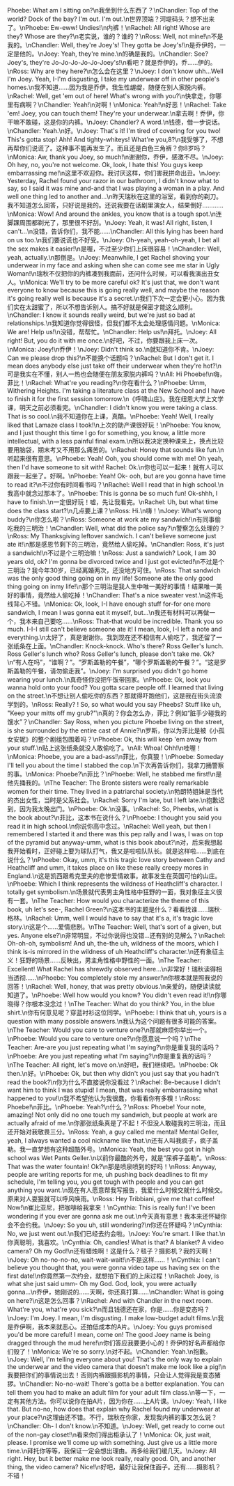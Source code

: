 Phoebe: What am I sitting on?\n我坐到什么东西了？\nChandler: Top of the world? Dock of the bay? I'm out. I'm out.\n世界顶端？河堤码头？想不出来了。\nPhoebe: Ew-eww! Undies!\n内裤！\nRachel: All right! Whose are they? Whose are they?\n老实说，谁的？谁的？\nRoss: Well, not mine!\n不是我的。\nChandler: Well, they're Joey's! They gotta be Joey's!\n是乔伊的，一定是他的。\nJoey: Yeah, they're mine.\n的确是我的。\nChandler: See? Joey's, they're Jo-Jo-Jo-Jo-Jo-Joey's!\n看吧？就是乔伊的，乔……伊的。\nRoss: Why are they here?\n怎么会在这里？\nJoey: I don't know uhh...Well I'm Joey. Yeah, I-I'm disgusting, I take my underwear off in other people's homes.\n我不知道……因为我是乔伊。我生性龌龊，随便在别人家脱内裤。\nRachel: Well, get 'em out of here! What's wrong with you?\n快拿走，你哪里有病啊？\nChandler: Yeah!\n对啊！\nMonica: Yeah!\n好恶！\nRachel: Take 'em! Joey, you can touch them! They're your underwear.\n拿去啊！乔伊，你干嘛不敢碰，这是你的内裤。\nJoey: Chandler? A word.\n钱德，借一步说话。\nChandler: Yeah.\n好。\nJoey: That's it! I'm tired of covering for you two! This's gotta stop! Ahh! And tighty-whiteys! What're you,8?\n我受够了，不想再帮你们说谎了。这种事不能再发生了。而且还是白色三角裤？你8岁吗？\nMonica: Aw, thank you Joey, so much!\n谢谢你，乔伊，感激不尽。\nJoey: Oh hey, no, you're not welcome. Ok, look, I hate this! You guys keep embarrassing me!\n这里不欢迎你。我讨厌这样，你们害我拼命出丑。\nJoey: Yesterday, Rachel found your razor in our bathroom, I didn't know what to say, so I said it was mine and-and that I was playing a woman in a play. And well one thing led to another and...\n昨天瑞秋在这里的浴室，看到你的剃刀。我不知道怎么回答，只好说是我的。还说我要在话剧里演女人，结果倒好…………\nMonica: Wow! And around the ankles, you know that is a tough spot.\n连脚踝周围都剃光了，那里很不好刮。\nJoey: Yeah, it was! All right, listen, I can't...\n没错，告诉你们，我不能……\nChandler: All this lying has been hard on us too.\n我们要说谎也不好受。\nJoey: Oh-yeah, yeah-oh-yeah, I bet all the sex makes it easier!\n是喔，不过至少你们上床很容易！\nChandler: Well, yeah, actually.\n那倒是。\nJoey: Meanwhile, I get Rachel shoving your underwear in my face and asking when she can come see me star in Ugly Woman!\n瑞秋不仅把你的内裤凑到我面前，还问什么时候，可以看我演出丑女人。\nMonica: We'll try to be more careful ok? It's just that, we don't want everyone to know because this is going really well, and maybe the reason it's going really well is because it's a secret.\n我们下次一定会更小心。因为我们实在太甜蜜了，所以不想告诉别人。搞不好就是保密才能这么顺利。\nChandler: I know it sounds really weird, but we're just so bad at relationships.\n我知道你觉得很怪，但我们都不太会处理感情问题。\nMonica: We are! Help us!\n没错，帮帮忙。\nChandler: Help us!\n拜托。\nJoey: All right! But, you do it with me once.\n好吧，不过，你要跟我上床一次。\nMonica: Joey!\n乔伊！\nJoey: Didn't think so.\n就知道你不肯。\nJoey: Can we please drop this?\n不能换个话题吗？\nRachel: But I don't get it. I mean does anybody else just take off their underwear when they're hot?\n可是我实在不懂，别人一热也会随便在朋友家脱内裤吗？\nAll: Hi Phoebe!\n嗨，菲比！\nRachel: What're you reading?\n你在看什么？\nPhoebe: Umm, Withering Heights. I'm taking a literature class at the New School and I have to finish it for the first session tomorrow.\n《呼啸山庄》。我在纽恩大学上文学课，明天之前必须看完。\nChandler: I didn't know you were taking a class. That is so cool.\n我不知道你在上课，真酷。\nPhoebe: Yeah! Well, I really liked that Lamaze class I took!\n上次的助产课很好玩！\nPhoebe: You know, and I just thought this time I go for something, you know, a little more intellectual, with a less painful final exam.\n所以我决定换种课来上，换点比较要用脑袋，期末考又不用那么痛苦的。\nRachel: Honey that sounds like fun.\n听起来很有意思。\nPhoebe: Yeah! Ooh, you should come with me! Oh yeah, then I'd have someone to sit with! Rachel: Ok.\n你也可以一起来！就有人可以跟我一起坐了。好啊。\nPhoebe: Yeah! Ok- ooh, but are you gonna have time to read it?\n不过你有时间看书吗？\nRachel: Well I read that in high school.\n我高中就念过那本了。\nPhoebe: This is gonna be so much fun! Ok-shhh, I have to finish.\n一定很好玩！嘘，先让我看完。\nRachel: Uh, but what time does the class start?\n几点要上课？\nRoss: Hi.\n嗨！\nJoey: What's wrong buddy?\n你怎么啦？\nRoss: Someone at work ate my sandwich!\n有同事偷吃我的三明治！\nChandler: Well, what did the police say?\n警察怎么处理的？\nRoss: My Thanksgiving leftover sandwich. I can't believe someone just ate it!\n那是感恩节剩下的三明治，竟然给人偷吃掉。\nChandler: Ross, it's just a sandwich!\n不过是个三明治嘛！\nRoss: Just a sandwich? Look, I am 30 years old, ok? I'm gonna be divorced twice and I just got evicted!\n不过是个三明治？我今年30岁，已经离婚两次，还没地方可住。\nRoss: That sandwich was the only good thing going on in my life! Someone ate the only good thing going on inmy life!\n那个三明治是我人生中唯一美好的事情！结果唯一美好的事情，竟然给人偷吃掉！\nChandler: That's a nice sweater vest.\n这件毛线背心不错。\nMonica: Ok, look, I-I have enough stuff for-for one more sandwich, I mean I was gonna eat it myself, but...\n我还有材料可以再做一个，我本来自己要吃……\nRoss: That-that would be incredible. Thank you so much. I-I-I still can't believe someone ate it! I mean, look, I-I left a note and everything.\n太好了，真是谢谢你。我到现在还不相信有人偷吃了，我还留了一张纸条在上面。\nChandler: Knock-knock. Who's there? Ross Geller's lunch. Ross Geller's lunch who? Ross Geller's lunch, please don't take me. Ok?\n“有人在吗”，“谁啊？”。“罗斯盖勒的午餐”，“哪个罗斯盖勒的午餐？”。“这是罗斯盖勒的午餐，请勿偷走我”。\nJoey: I'm surprised you didn't go home wearing your lunch.\n真奇怪你没把午饭带回家。\nPhoebe: Ok, look you wanna hold onto your food? You gotta scare people off. I learned that living on the street.\n不想让别人偷吃你的东西？那就得吓跑他们，这是我在街头流浪学到的。\nRoss: Really? ! So, so what would you say Pheebs? Stuff like uh, "Keep your mitts off my grub?"\n真的？你会怎么办，菲比？例如“脏手少碰我的馊水”？\nChandler: Say Ross, when you picture Phoebe living on the street, is she surrounded by the entire cast of Annie?\n罗斯，你以为菲比是被《小孤女安妮》的整个剧组包围着吗？\nPhoebe: Ok, this will keep 'em away from your stuff.\n贴上这张纸条就没人敢偷吃了。\nAll: Whoa! Ohh!\n哇喔！\nMonica: Phoebe, you are a bad-ass!\n菲比，你真狠！\nPhoebe: Someday I'll tell you about the time I stabbed the cop.\n下次再告诉你们，我拿刀捅警察的事。\nMonica: Phoebe?\n菲比？\nPhoebe: Well, he stabbed me first!\n是他先捅我的。\nThe Teacher: The Bronte sisters were really remarkable women for their time. They lived in a patriarchal society.\n勃朗特姐妹是当代的杰出女性，当时是父系社会。\nRachel: Sorry I'm late, but I left late.\n抱歉迟到，因为我太晚出门。\nPhoebe: Ok.\n没事。\nRachel: So, Pheebs, what is the book about?\n菲比，这本书在说什么？\nPhoebe: I thought you said you read it in high school.\n你说你高中念过。\nRachel: Well yeah, but then I remembered I started it and there was this pep rally and I was, I was on top of the pyramid but anyway-umm, what is this book about?\n对，后来我想起我开始看时，正好碰上要为球队打气，我又是啦啦队队长。就是这样啦……到底在说什么？\nPhoebe: Okay, umm, it's this tragic love story between Cathy and Heathcliff and umm, it takes place on like these really creepy mores in England.\n这是凯西跟希克里夫的悲惨爱情故事。故事发生在英国可怕的山庄。\nPhoebe: Which I think represents the wildness of Heathcliff's character. I totally get symbolism.\n场景就代表男主角性格中狂野的一面，我对象征主义很有一套。\nThe Teacher: How would you characterize the theme of this book, uh let's see-, Rachel Green?\n这本书的主题是什么？看看找谁……瑞秋·格林。\nRachel: Umm, well I would have to say that it's a, it's tragic love story.\n这是个……爱情悲剧。\nThe Teacher: Well, that's sort of a given, but yes. Anyone else?\n非常明显，不过你说得也没错...还有别的见解么？\nRachel: Oh-oh-oh, symbolism! And uh, the-the uh, wildness of the moors, which I think is-is mirrored in the wildness of uh Heathcliff's character.\n还有象征主义！狂野的场景……反映出，男主角性格中野性的一面。\nThe Teacher: Excellent! What Rachel has shrewdly observed here...\n非常好！瑞秋读得相当透彻……\nPhoebe: You completely stole my answer!\n你根本就是照我说的回答！\nRachel: Well, honey, that was pretty obvious.\n亲爱的，随便读读就知道了。\nPhoebe: Well how would you know? You didn't even read it!\n你哪晓得？你根本没念过！\nThe Teacher: What do you think? You, in the blue shirt.\n你有何意见呢？穿蓝衬衫这位同学。\nPhoebe: I think that uh, yours is a question with many possible answers.\n我认为这个问题有很多可能的答案。\nThe Teacher: Would you care to venture one?\n那就麻烦你举出一个。\nPhoebe: Would you care to venture one?\n你愿意说一个吗？\nThe Teacher: Are-are you just repeating what I'm saying?\n你是重复我的话吗？\nPhoebe: Are you just repeating what I'm saying?\n你是重复我的话吗？\nThe Teacher: All right, let's move on.\n好吧，我们继续吧。\nPhoebe: Ok then.\n好。\nPhoebe: Ok, but then why didn't you just say that you hadn't read the book?\n你为什么不直接说你没看过？\nRachel: Be-because I didn't want him to think I was stupid! I mean, that was really embarrassing what happened to you!\n我不希望他认为我很蠢，你看看你有多糗！\nRoss: Phoebe!\n菲比。\nPhoebe: Yeah?\n什么？\nRoss: Phoebe! Your note, amazing! Not only did no one touch my sandwich, but people at work are actually afraid of me.\n你那张纸条真是了不起！不但没人敢碰我的三明治，而且还开始对我敬畏三分。\nRoss: Yeah, a guy called me mental! Mental Geller, yeah, I always wanted a cool nickname like that.\n还有人叫我疯子，疯子盖勒。我一直梦想有这种超酷外号。\nMonica: Yeah, the best you got in high school was Wet Pants Geller.\n以前你最酷的外号，就是“尿裤子盖勒”。\nRoss: That was the water fountain! Ok?\n那是喷泉喷到的好吗！\nRoss: Anyway, people are writing reports for me, uh pushing back deadlines to fit my schedule, I'm telling you, you get tough with people and you can get anything you want.\n现在有人愿意帮我写报告，我爱什么时候交就什么时候交。原来对人耍狠就可以呼风唤雨。\nRoss: Hey Tribbiani, give me that coffee! Now!\n崔比亚尼，把咖啡给我拿来！\nCynthia: This is really fun! I've been wondering if you ever are gonna ask me out.\n今天真有意思！我本来还怀疑你会不会约我。\nJoey: So you uh, still wondering?\n你还在怀疑吗？\nCynthia: No, we just went out.\n我们已经去约会啦。\nJoey: You're smart. I like that.\n你真聪明，我喜欢。\nCynthia: Oh, candles! What is that? A blanket? A video camera? Oh my God!\n还有蜡烛啊！这是什么？毯子？摄影机？我的天啊！\nJoey: Oh no-no-no-no, wait-wait-wait!\n不是这样……！\nCynthia: I can't believe you thought that, you were gonna video tape us having sex on the first date!\n你竟然第一次约会，就想拍下我们的上床过程！\nRachel: Joey, is what she just said umm- Oh my God. God, look, you were actually gonna...\n乔伊，她刚说的……天啊，你还真打算……\nChandler: What is going on here?\n这是怎么回事？\nRachel: And with Chandler in the next room. What're you, what're you sick?\n而且钱德还在家，你是……你是变态吗？\nJoey: I'm Joey. I mean, I'm disgusting. I make low-budget adult films.\n我是乔伊啊，我本来就恶心。还拍低成本的A片。\nJoey: You guys promised you'd be more careful! I mean, come on! The good Joey name is being dragged through the mud here!\n你们答应我要更小心的！乔伊的好名声都给你们毁了！\nMonica: We're so sorry.\n对不起。\nChandler: Yeah.\n抱歉。\nJoey: Well, I'm telling everyone about you! That's the only way to explain the underwear and the video camera that doesn't make me look like a pig!\n我要把你们的事情说出去！否则内裤跟摄影机的事情，只会让人觉得我是变态猪猡。\nChandler: No-no-wait! There's gotta be a better explanation. You can tell them you had to make an adult film for your adult film class.\n等一下，一定有其他方法。你可以说你在拍A片，因为你在……上A片课。\nJoey: Yeah, I like that. But no-no, how does that explain why Rachel found my underwear at your place?\n这理由还不错。不行，瑞秋在你家，发现我内裤的事又怎么说？\nChandler: Oh- I don't know.\n不知道。\nJoey: Well, get ready to come out of the non-gay closet!\n看来你们得出柜承认了！\nMonica: Ok, just wait, please. I promise we'll come up with something. Just give us a little more time.\n拜托你等等，我保证一定会想出理由。再多给我们缓几天。\nJoey: All right. Hey, but it better make me look really, really good. Oh, and another thing, the video camera? Nice!\n好吧，最好让我保住面子。还有……摄影机？不错！
        